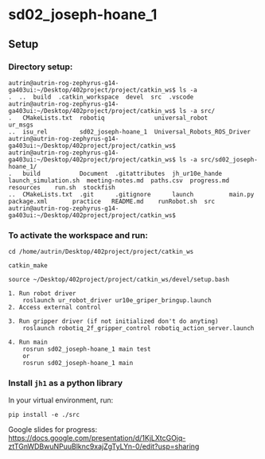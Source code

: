 # sd02_joseph-hoane_1
## Setup

### Directory setup:
	autrin@autrin-rog-zephyrus-g14-ga403ui:~/Desktop/402project/project/catkin_ws$ ls -a
	.  ..  build  .catkin_workspace  devel  src  .vscode
	autrin@autrin-rog-zephyrus-g14-ga403ui:~/Desktop/402project/project/catkin_ws$ ls -a src/
	.   CMakeLists.txt  robotiq              universal_robot              ur_msgs
	..  isu_rel         sd02_joseph-hoane_1  Universal_Robots_ROS_Driver
	autrin@autrin-rog-zephyrus-g14-ga403ui:~/Desktop/402project/project/catkin_ws$ 
	autrin@autrin-rog-zephyrus-g14-ga403ui:~/Desktop/402project/project/catkin_ws$ ls -a src/sd02_joseph-hoane_1/
	.   build           Document  .gitattributes  jh_ur10e_hande  launch_simulation.sh  meeting-notes.md  paths.csv  progress.md  resources    run.sh  stockfish
	..  CMakeLists.txt  .git      .gitignore      launch          main.py               package.xml       practice   README.md    runRobot.sh  src
	autrin@autrin-rog-zephyrus-g14-ga403ui:~/Desktop/402project/project/catkin_ws$ 

### To activate the workspace and run:
	
	cd /home/autrin/Desktop/402project/project/catkin_ws
	
	catkin_make
	
	source ~/Desktop/402project/project/catkin_ws/devel/setup.bash

	1. Run robot driver
		roslaunch ur_robot_driver ur10e_griper_bringup.launch
	2. Access external control

	3. Run gripper driver (if not initialized don't do anyting)
		roslaunch robotiq_2f_gripper_control robotiq_action_server.launch
	
	4. Run main
		rosrun sd02_joseph-hoane_1 main test
		or 
		rosrun sd02_joseph-hoane_1 main


### Install `jh1` as a python library

In your virtual environment, run:

```
pip install -e ./src

```
Google slides for progress: https://docs.google.com/presentation/d/1KjLXtcGOjq-ztTGnWDBwuNPuuBlknc9xajZgTyLYn-0/edit?usp=sharing


